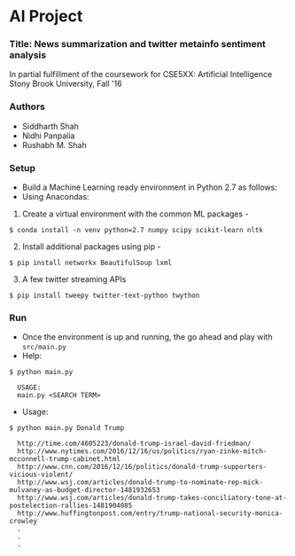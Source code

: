 # AI Project 

### Title: News summarization and twitter metainfo sentiment analysis  
In partial fulfillment of the coursework for CSE5XX: Artificial Intelligence  
Stony Brook University, Fall '16

### Authors
* Siddharth Shah
* Nidhi Panpalia
* Rushabh M. Shah

### Setup
* Build a Machine Learning ready environment in Python 2.7 as follows:
* Using Anacondas:
1. Create a virtual environment with the common ML packages - 
```
$ conda install -n venv python=2.7 numpy scipy scikit-learn nltk
```
2. Install additional packages using pip -
```
$ pip install networkx BeautifulSoup lxml
```
3. A few twitter streaming APIs
```
$ pip install tweepy twitter-text-python twython
```

### Run
* Once the environment is up and running, the go ahead and play with `src/main.py`
* Help:
```
$ python main.py
  
  USAGE:
  main.py <SEARCH TERM>
```
* Usage:
```
$ python main.py Donald Trump

  http://time.com/4605223/donald-trump-israel-david-friedman/
  http://www.nytimes.com/2016/12/16/us/politics/ryan-zinke-mitch-mcconnell-trump-cabinet.html
  http://www.cnn.com/2016/12/16/politics/donald-trump-supporters-vicious-violent/
  http://www.wsj.com/articles/donald-trump-to-nominate-rep-mick-mulvaney-as-budget-director-1481932653
  http://www.wsj.com/articles/donald-trump-takes-conciliatory-tone-at-postelection-rallies-1481904085
  http://www.huffingtonpost.com/entry/trump-national-security-monica-crowley
  .
  .
  .
```